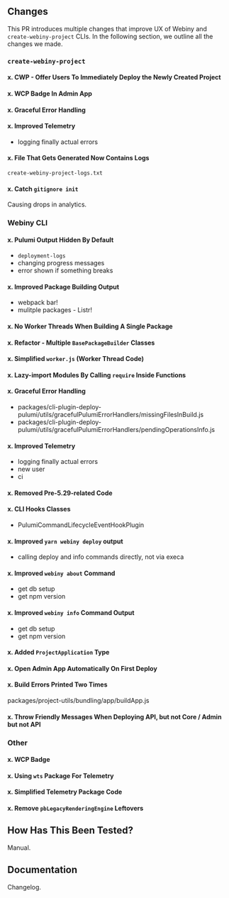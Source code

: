 ## Changes

This PR introduces multiple changes that improve UX of Webiny and `create-webiny-project` CLIs. In the following
section, we outline all the changes we made.

### `create-webiny-project`

#### x. CWP - Offer Users To Immediately Deploy the Newly Created Project

#### x. WCP Badge In Admin App

#### x. Graceful Error Handling

#### x. Improved Telemetry

- logging finally actual errors

#### x. File That Gets Generated Now Contains Logs

`create-webiny-project-logs.txt`

#### x. Catch `gitignore init`

Causing drops in analytics.

### Webiny CLI

#### x. Pulumi Output Hidden By Default

- `deployment-logs`
- changing progress messages
- error shown if something breaks

#### x. Improved Package Building Output

- webpack bar!
- mulitple packages - Listr!

#### x. No Worker Threads When Building A Single Package

#### x. Refactor - Multiple `BasePackageBuilder` Classes

#### x. Simplified `worker.js` (Worker Thread Code)

#### x. Lazy-import Modules By Calling `require` Inside Functions

#### x. Graceful Error Handling

- packages/cli-plugin-deploy-pulumi/utils/gracefulPulumiErrorHandlers/missingFilesInBuild.js
- packages/cli-plugin-deploy-pulumi/utils/gracefulPulumiErrorHandlers/pendingOperationsInfo.js

#### x. Improved Telemetry

- logging finally actual errors
- new user
- ci

#### x. Removed Pre-5.29-related Code

#### x. CLI Hooks Classes

- PulumiCommandLifecycleEventHookPlugin

#### x. Improved `yarn webiny deploy` output

- calling deploy and info commands directly, not via execa

#### x. Improved `webiny about` Command

- get db setup
- get npm version

#### x. Improved `webiny info` Command Output

- get db setup
- get npm version

#### x. Added `ProjectApplication` Type

#### x. Open Admin App Automatically On First Deploy

#### x. Build Errors Printed Two Times

packages/project-utils/bundling/app/buildApp.js

#### x. Throw Friendly Messages When Deploying API, but not Core / Admin but not API

### Other

#### x. WCP Badge

#### x. Using `wts` Package For Telemetry

#### x. Simplified Telemetry Package Code

#### x. Remove `pbLegacyRenderingEngine` Leftovers

## How Has This Been Tested?

Manual.

## Documentation

Changelog.
